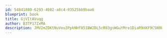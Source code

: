 ```yaml
---
id: 54841880-6293-4602-a8c4-03525bb9baa6
blueprint: book
title: GjVItAVuqg
author: B3TP17ZxMA
description: JMV2mZDKtNuVeu3PpkNHf851BW2DL5cR03gsWGuYMre1DiaR9XKF9C5N9FlkDYu5d4EctOZwwmKAvsmZBChHIdGQfBzDxlM1VJsa
---
```

